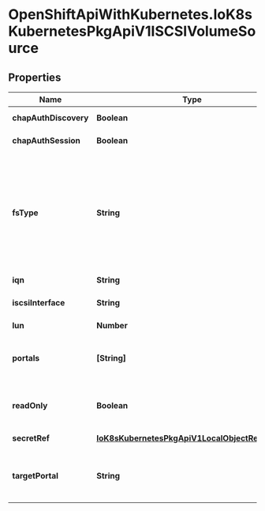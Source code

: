# OpenShiftApiWithKubernetes.IoK8sKubernetesPkgApiV1ISCSIVolumeSource

## Properties
Name | Type | Description | Notes
------------ | ------------- | ------------- | -------------
**chapAuthDiscovery** | **Boolean** | whether support iSCSI Discovery CHAP authentication | [optional] 
**chapAuthSession** | **Boolean** | whether support iSCSI Session CHAP authentication | [optional] 
**fsType** | **String** | Filesystem type of the volume that you want to mount. Tip: Ensure that the filesystem type is supported by the host operating system. Examples: \&quot;ext4\&quot;, \&quot;xfs\&quot;, \&quot;ntfs\&quot;. Implicitly inferred to be \&quot;ext4\&quot; if unspecified. More info: http://kubernetes.io/docs/user-guide/volumes#iscsi | [optional] 
**iqn** | **String** | Target iSCSI Qualified Name. | 
**iscsiInterface** | **String** | Optional: Defaults to &#39;default&#39; (tcp). iSCSI interface name that uses an iSCSI transport. | [optional] 
**lun** | **Number** | iSCSI target lun number. | 
**portals** | **[String]** | iSCSI target portal List. The portal is either an IP or ip_addr:port if the port is other than default (typically TCP ports 860 and 3260). | [optional] 
**readOnly** | **Boolean** | ReadOnly here will force the ReadOnly setting in VolumeMounts. Defaults to false. | [optional] 
**secretRef** | [**IoK8sKubernetesPkgApiV1LocalObjectReference**](IoK8sKubernetesPkgApiV1LocalObjectReference.md) | CHAP secret for iSCSI target and initiator authentication | [optional] 
**targetPortal** | **String** | iSCSI target portal. The portal is either an IP or ip_addr:port if the port is other than default (typically TCP ports 860 and 3260). | 


